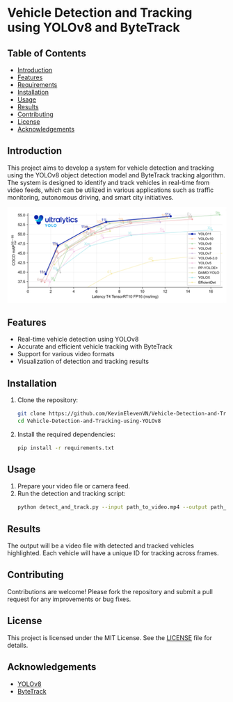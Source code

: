 # Vehicle Detection and Tracking using YOLOv8 and ByteTrack

## Table of Contents
- [Introduction](#introduction)
- [Features](#features)
- [Requirements](#requirements)
- [Installation](#installation)
- [Usage](#usage)
- [Results](#results)
- [Contributing](#contributing)
- [License](#license)
- [Acknowledgements](#acknowledgements)

## Introduction
This project aims to develop a system for vehicle detection and tracking using the YOLOv8 object detection model and ByteTrack tracking algorithm. The system is designed to identify and track vehicles in real-time from video feeds, which can be utilized in various applications such as traffic monitoring, autonomous driving, and smart city initiatives.

![COCO_Result](https://raw.githubusercontent.com/ultralytics/assets/main/yolov8/yolo-comparison-plots.png)

## Features
- Real-time vehicle detection using YOLOv8
- Accurate and efficient vehicle tracking with ByteTrack
- Support for various video formats
- Visualization of detection and tracking results

## Installation
1. Clone the repository:
    ```bash
    git clone https://github.com/KevinElevenVN/Vehicle-Detection-and-Tracking-using-YOLOv8.git
    cd Vehicle-Detection-and-Tracking-using-YOLOv8
    ```

2. Install the required dependencies:
    ```bash
    pip install -r requirements.txt
    ```

## Usage
1. Prepare your video file or camera feed.
2. Run the detection and tracking script:
    ```bash
    python detect_and_track.py --input path_to_video.mp4 --output path_to_output.mp4
    ```

## Results
The output will be a video file with detected and tracked vehicles highlighted. Each vehicle will have a unique ID for tracking across frames.

## Contributing
Contributions are welcome! Please fork the repository and submit a pull request for any improvements or bug fixes.

## License
This project is licensed under the MIT License. See the [LICENSE](LICENSE) file for details.

## Acknowledgements
- [YOLOv8](https://github.com/ultralytics/yolov8)
- [ByteTrack](https://github.com/ifzhang/ByteTrack)
